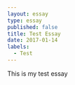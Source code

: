 ```yaml
---
layout: essay
type: essay
published: false
title: Test Essay
date: 2017-01-14
labels:
  - Test
---
```


This is my test essay

